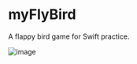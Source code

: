 # myFlyBird

A flappy bird game for Swift practice.

![image](https://github.com/LinShiwei/myFlyBird/raw/master/myFlyBird1.gif)
